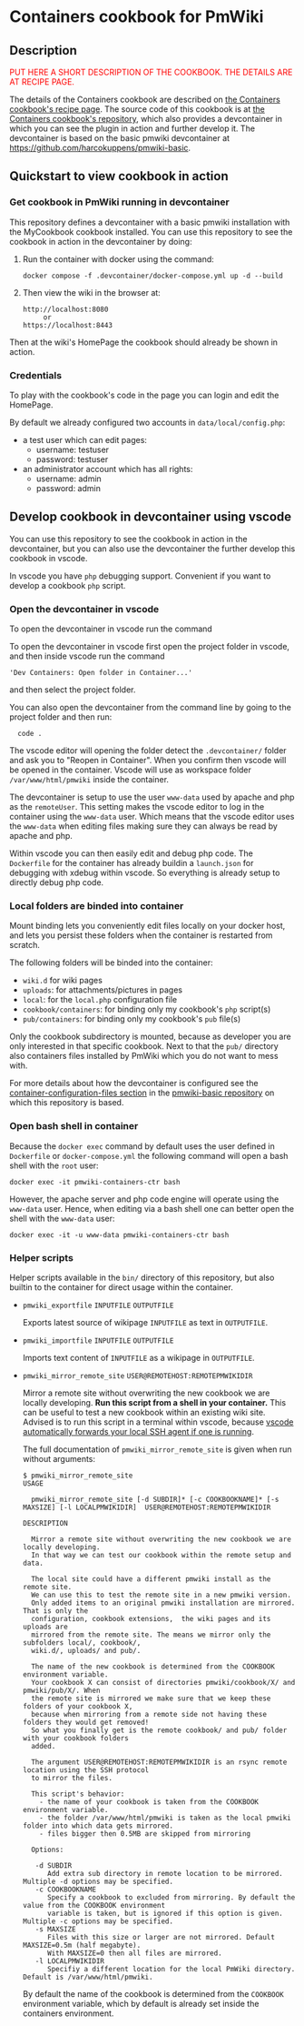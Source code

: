 # Containers cookbook for PmWiki

## Description

<span style="color:red">PUT HERE A SHORT DESCRIPTION OF THE COOKBOOK. THE DETAILS ARE
AT RECIPE PAGE.</span>

The details of the Containers cookbook are described on
[the Containers cookbook's recipe page](https://www.pmwiki.org/wiki/Cookbook/Containers).
The source code of this cookbook is at
[the Containers cookbook's repository](https://github.com/harcokuppens/pmwiki-cookbook-containers), which also provides a
devcontainer in which you can see the plugin in action and further develop it. The
devcontainer is based on the basic pmwiki devcontainer at https://github.com/harcokuppens/pmwiki-basic.

## Quickstart to view cookbook in action

### Get cookbook in PmWiki running in devcontainer

This repository defines a devcontainer with a basic pmwiki installation with the
MyCookbook cookbook installed. You can use this repository to see the cookbook in
action in the devcontainer by doing:

1.  Run the container with docker using the command:

        docker compose -f .devcontainer/docker-compose.yml up -d --build

2.  Then view the wiki in the browser at:

        http://localhost:8080
             or
        https://localhost:8443

Then at the wiki's HomePage the cookbook should already be shown in action.

### Credentials

To play with the cookbook's code in the page you can login and edit the HomePage.

By default we already configured two accounts in `data/local/config.php`:

- a test user which can edit pages:
  - username: testuser
  - password: testuser
- an administrator account which has all rights:
  - username: admin
  - password: admin

## Develop cookbook in devcontainer using vscode

You can use this repository to see the cookbook in action in the devcontainer, but
you can also use the devcontainer the further develop this cookbook in vscode.

In vscode you have `php` debugging support. Convenient if you want to develop a
cookbook `php` script.

### Open the devcontainer in vscode

To open the devcontainer in vscode run the command

To open the devcontainer in vscode first open the project folder in vscode, and then
inside vscode run the command

    'Dev Containers: Open folder in Container...'

and then select the project folder.

You can also open the devcontainer from the command line by going to the project
folder and then run:

      code .

The vscode editor will opening the folder detect the `.devcontainer/` folder and ask
you to "Reopen in Container". When you confirm then vscode will be opened in the
container. Vscode will use as workspace folder `/var/www/html/pmwiki` inside the
container.

The devcontainer is setup to use the user `www-data` used by apache and php as the
`remoteUser`. This setting makes the vscode editor to log in the container using the
`www-data` user. Which means that the vscode editor uses the `www-data` when editing
files making sure they can always be read by apache and php.

Within vscode you can then easily edit and debug php code. The `Dockerfile` for the
container has already buildin a `launch.json` for debugging with xdebug within
vscode. So everything is already setup to directly debug php code.

### Local folders are binded into container

Mount binding lets you conveniently edit files locally on your docker host, and lets
you persist these folders when the container is restarted from scratch.

The following folders will be binded into the container:

- `wiki.d` for wiki pages
- `uploads`: for attachments/pictures in pages
- `local`: for the `local.php` configuration file
- `cookbook/containers`: for binding only my cookbook's `php`
  script(s)
- `pub/containers`: for binding only my cookbook's `pub` file(s)

Only the cookbook subdirectory is mounted, because as developer you are only
interested in that specific cookbook. Next to that the `pub/` directory also
containers files installed by PmWiki which you do not want to mess with.

For more details about how the devcontainer is configured see the
[container-configuration-files section](https://github.com/harcokuppens/pmwiki-basic/blob/main/README.md#container-configuration-files)
in the [pmwiki-basic repository](https://github.com/harcokuppens/pmwiki-basic/) on
which this repository is based.

### Open bash shell in container

Because the `docker exec` command by default uses the user defined in `Dockerfile` or
`docker-compose.yml` the following command will open a bash shell with the `root`
user:

    docker exec -it pmwiki-containers-ctr bash

However, the apache server and php code engine will operate using the `www-data`
user. Hence, when editing via a bash shell one can better open the shell with the
`www-data` user:

    docker exec -it -u www-data pmwiki-containers-ctr bash

### Helper scripts

Helper scripts available in the `bin/` directory of this repository, but also builtin
to the container for direct usage within the container.

- `pmwiki_exportfile` `INPUTFILE` `OUTPUTFILE`

  Exports latest source of wikipage `INPUTFILE` as text in `OUTPUTFILE`.

- `pmwiki_importfile` `INPUTFILE` `OUTPUTFILE`

  Imports text content of `INPUTFILE` as a wikipage in `OUTPUTFILE`.

- `pmwiki_mirror_remote_site` `USER@REMOTEHOST:REMOTEPMWIKIDIR`

  Mirror a remote site without overwriting the new cookbook we are locally
  developing. **Run this script from a shell in your container.** This can be useful
  to test a new cookbook within an existing wiki site. Advised is to run this script
  in a terminal within vscode, because
  [vscode automatically forwards your local SSH agent if one is running](https://code.visualstudio.com/remote/advancedcontainers/sharing-git-credentials).

  The full documentation of `pmwiki_mirror_remote_site` is given when run without
  arguments:

      $ pmwiki_mirror_remote_site
      USAGE

        pmwiki_mirror_remote_site [-d SUBDIR]* [-c COOKBOOKNAME]* [-s MAXSIZE] [-l LOCALPMWIKIDIR]  USER@REMOTEHOST:REMOTEPMWIKIDIR

      DESCRIPTION

        Mirror a remote site without overwriting the new cookbook we are locally developing.
        In that way we can test our cookbook within the remote setup and data.

        The local site could have a different pmwiki install as the remote site.
        We can use this to test the remote site in a new pmwiki version.
        Only added items to an original pmwiki installation are mirrored. That is only the
        configuration, cookbook extensions,  the wiki pages and its uploads are
        mirrored from the remote site. The means we mirror only the subfolders local/, cookbook/,
        wiki.d/, uploads/ and pub/.

        The name of the new cookbook is determined from the COOKBOOK environment variable.
        Your cookbook X can consist of directories pmwiki/cookbook/X/ and pmwiki/pub/X/. When
        the remote site is mirrored we make sure that we keep these folders of your cookbook X,
        because when mirroring from a remote side not having these folders they would get removed!
        So what you finally get is the remote cookbook/ and pub/ folder with your cookbook folders
        added.

        The argument USER@REMOTEHOST:REMOTEPMWIKIDIR is an rsync remote location using the SSH protocol
        to mirror the files.

        This script's behavior:
          - the name of your cookbook is taken from the COOKBOOK environment variable.
          - the folder /var/www/html/pmwiki is taken as the local pmwiki folder into which data gets mirrored.
          - files bigger then 0.5MB are skipped from mirroring

        Options:

         -d SUBDIR
            Add extra sub directory in remote location to be mirrored. Multiple -d options may be specified.
         -c COOKBOOKNAME
            Specify a cookbook to excluded from mirroring. By default the value from the COOKBOOK environment
            variable is taken, but is ignored if this option is given. Multiple -c options may be specified.
         -s MAXSIZE
            Files with this size or larger are not mirrored. Default MAXSIZE=0.5m (half megabyte).
            With MAXSIZE=0 then all files are mirrored.
         -l LOCALPMWIKIDIR
            Specifiy a different location for the local PmWiki directory. Default is /var/www/html/pmwiki.

  By default the name of the cookbook is determined from the `COOKBOOK` environment
  variable, which by default is already set inside the containers environment.
